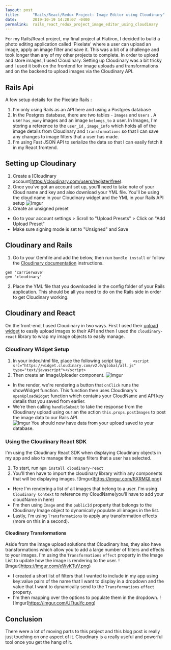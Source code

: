 ```yaml
---
layout: post
title:      "Rails/React/Redux Project: Image Editor using Cloudinary"
date:       2019-10-19 14:20:07 -0400
permalink:  rails_react_redux_project_image_editor_using_cloudinary
---
```



For my Rails/React project, my final project at Flatiron, I decided to build a photo editing application called 'Pixelate' where a user can upload an image, apply an image filter and save it. This was a bit of a challenge and took longer than any of my other projects to complete. In order to upload and store images, I used Cloudinary. Setting up Cloudinary was a bit tricky and I used it both on the frontend for image uploads and transformations and on the backend to upload images via the Cloudinary API. 


## Rails Api
A few setup details for the Pixelate Rails :
1. I'm only using Rails as an API here and using a Postgres database
2. In the Postgres database, there are two tables - `Images`  and `Users` . A user `has_many` images and an image `belongs_to` a user. In Images, I'm storing a reference to the `user_id` , `image_info` which holds all of the image details from Cloudinary and `transformations` so that I can save any changes to image filters that a user has made.  
3. I'm using Fast JSON API to serialize the data so that I can easily fetch it in my React frontend.

## Setting up Cloudinary
1. Create a [Cloudinary account]https://cloudinary.com/users/register/free).
2. Once you've got an account set up, you'll need to take note of your Cloud name and key and also download your YML file. You'll be using the cloud name in your Cloudinary widget and the YML in your Rails API setup
![Imgur](https://imgur.com/1LR0yA0.png)
3. Create an unsigned preset
* Go to your account settings > Scroll to "Upload Presets" > Click on "Add Upload Preset"
* Make sure signing mode is set to "Unsigned" and Save
    
## Cloudinary and Rails
1. Go to your Gemfile and add the below, then run `bundle install` or follow the [Cloudinary documentation](https://cloudinary.com/documentation/rails_integration#installation) instructions.
```
gem 'carrierwave'
gem 'cloudinary'
```
2. Place the YML file that you downloaded in the config folder of your Rails application. This should be all you need to do on the Rails side in order to get Cloudinary working.

## Cloudinary and React
On the front-end, I used Cloudinary in two ways. First I used their [upload widget](https://cloudinary.com/documentation/upload_widget) to easily upload images to their API and then I used the `cloudinary-react` library to wrap my image objects to easily manage.

### Cloudinary Widget Setup
1. In your index.html file, place the following script tag:
`    <script src="https://widget.cloudinary.com/v2.0/global/all.js" type="text/javascript"></script>`
2.  Then create an ImageUploader component.
![Imgur](https://imgur.com/X7nrpTb)
* In the render, we're rendering a button that `onClick` runs the showWidget function. This function then uses Cloudinary's `openUploadWidget` function which contains your CloudName and API key details that you saved from earlier.
* We're then calling `handleSubmit` to take the response from the Cloudinary upload using our an the action `this.props.postImages` to post the image data to our Rails API.  
![Imgur](https://imgur.com/39f94B2.png)
You should now have data from your upload saved to your database.

### Using the Cloudinary React SDK
I'm using the Cloudinary React SDK when displaying Cloudinary objects in my app and also to manage the image filters that a user has selected.
1. To start, run `npm install cloudinary-react`
2. You'll then have to import the cloudinary library within any components that will be displaying images.
 ![Imgur]https://imgur.com/ftXRMQI.png)
 * Here I'm rendering a list of all images that belong to a user. I'm using `Cloudinary Context` to reference my CloudName(you'll have to add your cloudName in here)
 * I'm then using `Image` and the `publicId` property that belongs to the Cloudinary Image object to dynamically populate all images in the list.
 * Lastly, I'm using `Transformations` to apply any transformation effects (more on this in a second). 
 
#### Cloudinary Transformations
Aside from the image upload solutions that Cloudinary has, they also have transformations which allow you to add a large number of filters and effects to your images.  I'm using the `Transformations`  `effect` property in the Image List to update how the image is rendering to the user. 
 ![Imgur]https://imgur.com/eWvKTuV.png)
 * I created a short list of filters that I wanted to include in my app using key:value pairs of the name that I want to display in a dropdown and the value that I want to dynamically send to the `Transformations` `effect` property.
 * I'm then mapping over the options to populate them in the dropdown.
 ![Imgur]https://imgur.com/UTtuuYc.png)
 
## Conclusion
There were a lot of moving parts to this project and this blog post is really just touching on one aspect of it. Cloudinary is a really useful and powerful tool once you get the hang of it.



